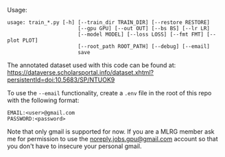 Usage:

```
usage: train_*.py [-h] [--train_dir TRAIN_DIR] [--restore RESTORE]
                       [--gpu GPU] [--out OUT] [--bs BS] [--lr LR]
                       [--model MODEL] [--loss LOSS] [--fmt FMT] [--plot PLOT]
                       [--root_path ROOT_PATH] [--debug] [--email]
                       save
```

The annotated dataset used with this code can be found at: https://dataverse.scholarsportal.info/dataset.xhtml?persistentId=doi:10.5683/SP/NTUOK9

To use the `--email` functionality, create a `.env` file in the root of
this repo with the following format:

```
EMAIL:<user>@gmail.com
PASSWORD:<password>
```

Note that only gmail is supported for now. If you are a MLRG member ask me for permission to use the noreply.jobs.gpu@gmail.com account so that you don't have to insecure your personal gmail. 
